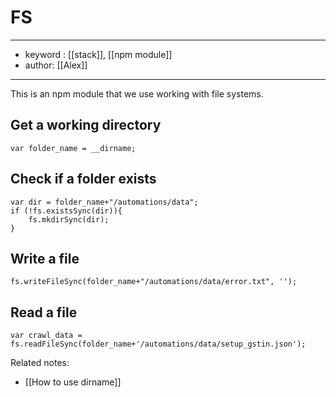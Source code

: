 # FS
---
- keyword : [[stack]], [[npm module]]
- author: [[Alex]]
---
This is an npm module that we use working with file systems. 


## Get a working directory
```
var folder_name = __dirname;
```

## Check if a folder exists

```
var dir = folder_name+"/automations/data";
if (!fs.existsSync(dir)){
	fs.mkdirSync(dir);
}
```

## Write a file
```
fs.writeFileSync(folder_name+"/automations/data/error.txt", '');
```


## Read a file 
```
var crawl_data = fs.readFileSync(folder_name+'/automations/data/setup_gstin.json');
```


Related notes:
- [[How to use dirname]]